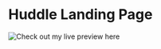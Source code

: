 # Huddle Landing Page

![Check out my live preview here](https://alexajoerin.github.io/huddle-landing-page/)

